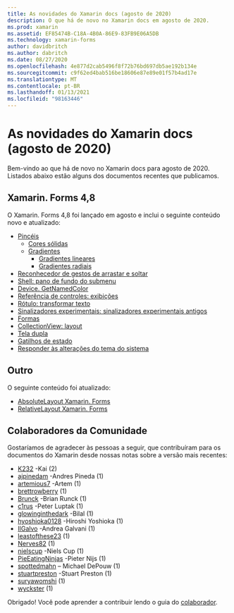 ```yaml
---
title: As novidades do Xamarin docs (agosto de 2020)
description: O que há de novo no Xamarin docs em agosto de 2020.
ms.prod: xamarin
ms.assetid: EF85474B-C18A-4B0A-86E9-83FB9E06A5DB
ms.technology: xamarin-forms
author: davidbritch
ms.author: dabritch
ms.date: 08/27/2020
ms.openlocfilehash: 4e877d2cab5496f8f72b76bd697db5ae192b134e
ms.sourcegitcommit: c9f62ed4bab516be18606e87e89e01f57b4ad17e
ms.translationtype: MT
ms.contentlocale: pt-BR
ms.lasthandoff: 01/13/2021
ms.locfileid: "98163446"
---
```

# <a name="xamarin-docs-whats-new-august-2020"></a>As novidades do Xamarin docs (agosto de 2020)

Bem-vindo ao que há de novo no Xamarin docs para agosto de 2020. Listados abaixo estão alguns dos documentos recentes que publicamos.

## <a name="xamarinforms-48"></a>Xamarin. Forms 4,8

O Xamarin. Forms 4,8 foi lançado em agosto e inclui o seguinte conteúdo novo e atualizado:

- [Pincéis](~/xamarin-forms/user-interface/brushes/index.md)
  - [Cores sólidas](~/xamarin-forms/user-interface/brushes/solidcolor.md)
  - [Gradientes](~/xamarin-forms/user-interface/brushes/gradient.md)
    - [Gradientes lineares](~/xamarin-forms/user-interface/brushes/lineargradient.md)
    - [Gradientes radiais](~/xamarin-forms/user-interface/brushes/radialgradient.md)
- [Reconhecedor de gestos de arrastar e soltar](~/xamarin-forms/app-fundamentals/gestures/drag-and-drop.md)
- [Shell: pano de fundo do submenu](~/xamarin-forms/app-fundamentals/shell/flyout.md#flyout-backdrop)
- [Device. GetNamedColor](~/xamarin-forms/platform/device.md#devicegetnamedcolor)
- [Referência de controles: exibições](~/xamarin-forms/user-interface/controls/views.md)
- [Rótulo: transformar texto](~/xamarin-forms/user-interface/text/label.md#transform-text)
- [Sinalizadores experimentais: sinalizadores experimentais antigos](~/xamarin-forms/internals/experimental-flags.md#old-experimental-flags)    
- [Formas](~/xamarin-forms/user-interface/shapes/index.md)
- [CollectionView: layout](~/xamarin-forms/user-interface/collectionview/layout.md)
- [Tela dupla](~/xamarin-forms/app-fundamentals/dual-screen/index.md)
- [Gatilhos de estado](~/xamarin-forms/app-fundamentals/triggers.md#state-triggers)
- [Responder às alterações do tema do sistema](~/xamarin-forms/user-interface/theming/system-theme-changes.md)

## <a name="other"></a>Outro

O seguinte conteúdo foi atualizado:

- [AbsoluteLayout Xamarin. Forms](~/xamarin-forms/user-interface/layouts/absolutelayout.md)
- [RelativeLayout Xamarin. Forms](~/xamarin-forms/user-interface/layouts/relativelayout.md)

## <a name="community-contributors"></a>Colaboradores da Comunidade

Gostaríamos de agradecer às pessoas a seguir, que contribuíram para os documentos do Xamarin desde nossas notas sobre a versão mais recentes:

- [K232](https://github.com/K232) -Kai (2)
- [ajpinedam](https://github.com/ajpinedam) -Andres Pineda (1)
- [artemious7](https://github.com/artemious7) -Artem (1)
- [brettrowberry](https://github.com/brettrowberry) (1)
- [Brunck](https://github.com/brunck) -Brian Runck (1)
- [c1rus](https://github.com/c1rus) -Peter Luptak (1)
- [glowinginthedark](https://github.com/glowinginthedark) -Bilal (1)
- [hyoshioka0128](https://github.com/hyoshioka0128) -Hiroshi Yoshioka (1)
- [IlGalvo](https://github.com/IlGalvo) -Andrea Galvani (1)
- [leastofthese23](https://github.com/leastofthese23) (1)
- [Nerves82](https://github.com/Nerves82) (1)
- [nielscup](https://github.com/nielscup) -Niels Cup (1)
- [PieEatingNinjas](https://github.com/PieEatingNinjas) -Pieter Nijs (1)
- [spottedmahn](https://github.com/spottedmahn) – Michael DePouw (1)
- [stuartpreston](https://github.com/stuartpreston) -Stuart Preston (1)
- [suryawomshi](https://github.com/suryawomshi) (1)
- [wyckster](https://github.com/wyckster) (1)

Obrigado! Você pode aprender a contribuir lendo o guia do [colaborador](https://github.com/MicrosoftDocs/xamarin-docs/blob/live/CONTRIBUTING.md).

